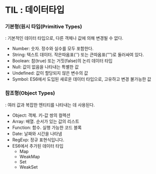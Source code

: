 # TIL : 데이터타입

### 기본형(원시 타입(Primitive Types)

: 기본적인 데이터 타입으로, 다른 객체나 값에 의해 변경될 수 없다.

- Number: 숫자. 정수와 실수를 모두 포함한다.
- String: 텍스트 데이터. 작은따옴표('') 또는 큰따옴표("")로 둘러싸여 있다.
- Boolean: 참(true) 또는 거짓(false)의 논리 데이터 타입
- Null: 값이 없음을 나타내는 특별한 값
- Undefined: 값이 할당되지 않은 변수의 값
- Symbol: ES6에서 도입된 새로운 데이터 타입으로, 고유하고 변경 불가능한 값

### 참조형(Object Types)

: 여러 값과 복잡한 엔티티를 나타내는 데 사용된다.

- Object: 객체. 키-값 쌍의 컬렉션
- Array: 배열. 순서가 있는 값의 리스트
- Function: 함수. 실행 가능한 코드 블록
- Date: 날짜와 시간을 나타냄
- RegExp: 정규 표현식입니다.
- ES6에서 추가된 데이터 타입
  - Map
  - WeakMap
  - Set
  - WeakSet
